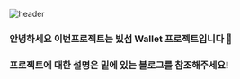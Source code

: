 


![header](https://capsule-render.vercel.app/api?type=slice&color=gradient&height=160&section=header&text=BTC09%20%20PROJECT&fontAlign=50&fontAlignY=70&fontSize=90&fontColor=#eee)

### 안녕하세요 이번프로젝트는 빘섬 Wallet 프로젝트입니다 👋
### 프로젝트에 대한 설명은 밑에 있는 블로그를 참조해주세요!
